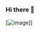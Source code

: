 ### Hi there 👋

<!--
**Ace-RR/Ace-RR** is a ✨ _special_ ✨ repository because its `README.md` (this file) appears on your GitHub profile.

Here are some ideas to get you started:

- 🔭 I’m currently working on ...
- 🌱 I’m currently learning ...
- 👯 I’m looking to collaborate on ...
- 🤔 I’m looking for help with ...
- 💬 Ask me about ...
- 📫 How to reach me: ...
- 😄 Pronouns: ...
- ⚡ Fun fact: ...
-->
[![image](https://github-readme-stats.vercel.app/api?username=Ace-RR&count_private=true&show_icons=true&theme=radical&hide_rank=false)]]
